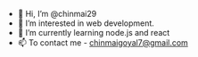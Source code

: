 - 👋 Hi, I’m @chinmai29
- 👀 I’m interested in web development.
- 🌱 I’m currently learning node.js and react
- 📫 To contact me - chinmaigoyal7@gmail.com

<!---
chinmai29/chinmai29 is a ✨ special ✨ repository because its `README.md` (this file) appears on your GitHub profile.
You can click the Preview link to take a look at your changes.
--->
